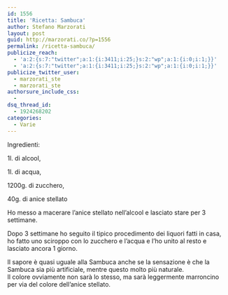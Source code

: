```yaml
---
id: 1556
title: 'Ricetta: Sambuca'
author: Stefano Marzorati
layout: post
guid: http://marzorati.co/?p=1556
permalink: /ricetta-sambuca/
publicize_reach:
  - 'a:2:{s:7:"twitter";a:1:{i:3411;i:25;}s:2:"wp";a:1:{i:0;i:1;}}'
  - 'a:2:{s:7:"twitter";a:1:{i:3411;i:25;}s:2:"wp";a:1:{i:0;i:1;}}'
publicize_twitter_user:
  - marzorati_ste
  - marzorati_ste
authorsure_include_css:
  - 
dsq_thread_id:
  - 1924268202
categories:
  - Varie
---
```

Ingredienti:

1l. di alcool,

1l. di acqua,

1200g. di zucchero,

40g. di anice stellato

Ho messo a macerare l’anice stellato nell’alcool e lasciato stare per 3 settimane.

Dopo 3 settimane ho seguito il tipico procedimento dei liquori fatti in casa, ho fatto uno sciroppo con lo zucchero e l’acqua e l’ho unito al resto e lasciato ancora 1 giorno.

Il sapore è quasi uguale alla Sambuca anche se la sensazione è che la Sambuca sia più artificiale, mentre questo molto più naturale.  
Il colore ovviamente non sarà lo stesso, ma sarà leggermente marroncino per via del colore dell&#8217;anice stellato.